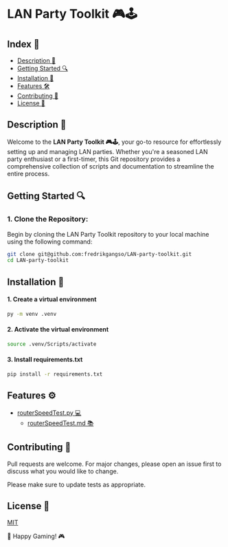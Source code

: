 # LAN Party Toolkit 🎮🕹️

## Index 📑

- [Description 📖](#description)
- [Getting Started 🔍](#getting-started)
- [Installation 🔧](#installation)
- [Features 🛠️](#features)
- [Contributing 🤝](#contributing)
- [License 📜](#license)

## Description 📖

Welcome to the **LAN Party Toolkit 🎮🕹️**, your go-to resource for effortlessly setting up and managing LAN parties. Whether you're a seasoned LAN party enthusiast or a first-timer, this Git repository provides a comprehensive collection of scripts and documentation to streamline the entire process. 

## Getting Started 🔍
### 1. Clone the Repository:
Begin by cloning the LAN Party Toolkit repository to your local machine using the following command:
```bash
git clone git@github.com:fredrikgangso/LAN-party-toolkit.git
cd LAN-party-toolkit
```

## Installation 🔧

#### 1. Create a virtual environment
```bash
py -m venv .venv
```
#### 2. Activate the virtual environment
```bash
source .venv/Scripts/activate
```
#### 3. Install requirements.txt
```bash
pip install -r requirements.txt
```

## Features ⚙️
- [routerSpeedTest.py 💻](/scripts/routerSpeedTest.py)
    - [routerSpeedTest.md 📚](/docs/routerSpeedTest.md)

## Contributing 🤝

Pull requests are welcome. For major changes, please open an issue first
to discuss what you would like to change.

Please make sure to update tests as appropriate.

## License 📜
[MIT](/LICENSE)

🚀 Happy Gaming! 🎮